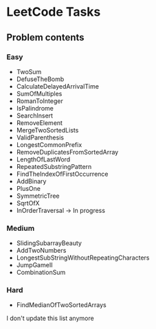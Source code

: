 # LeetCode Tasks
## Problem contents

### Easy
- TwoSum
- DefuseTheBomb
- CalculateDelayedArrivalTime
- SumOfMultiples
- RomanToInteger
- IsPalindrome
- SearchInsert
- RemoveElement
- MergeTwoSortedLists
- ValidParenthesis
- LongestCommonPrefix
- RemoveDuplicatesFromSortedArray
- LengthOfLastWord
- RepeatedSubstringPattern
- FindTheIndexOfFirstOccurrence
- AddBinary
- PlusOne
- SymmetricTree
- SqrtOfX
- InOrderTraversal -> In progress

### Medium
- SlidingSubarrayBeauty
- AddTwoNumbers
- LongestSubStringWithoutRepeatingCharacters
- JumpGameII
- CombinationSum

### Hard
- FindMedianOfTwoSortedArrays

I don't update this list anymore
